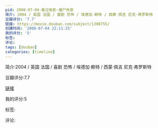 ```yaml
---
pid: 2008-07-04-看过电影-僵尸肖恩
简介: 2004 / 英国 法国 / 喜剧 恐怖 / 埃德加·赖特 / 西蒙·佩吉 尼克·弗罗斯特
豆瓣评分: '7.7'
链接: https://movie.douban.com/subject/1308755/
创建时间: '2008-07-04 22:11:25'
我的评分: '5'
标签:
评论:
tags: [douban]
categories: [timeline]
---
```

简介:2004 / 英国 法国 / 喜剧 恐怖 / 埃德加·赖特 / 西蒙·佩吉 尼克·弗罗斯特

豆瓣评分:7.7

[链接](https://movie.douban.com/subject/1308755/)

我的评分:5

标签:

评论:

